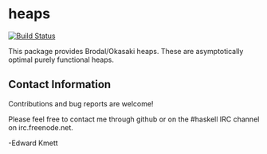 heaps
======

[![Build Status](https://secure.travis-ci.org/ekmett/heaps.png?branch=master)](http://travis-ci.org/ekmett/heaps)

This package provides Brodal/Okasaki heaps. These are asymptotically optimal purely functional heaps.

Contact Information
-------------------

Contributions and bug reports are welcome!

Please feel free to contact me through github or on the #haskell IRC channel on irc.freenode.net.

-Edward Kmett

